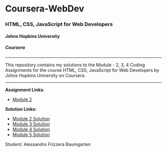 # Coursera-WebDev

### HTML, CSS, JavaScript for Web Developers
#### Johns Hopkins University
##### Coursera
---
This repository contains my solutions to the Module - 2, 3, 4 Coding Assignments for the course HTML, CSS, JavaScript for Web Developers by Johns Hopkins University on Coursera. 

---

**Assignment Links**: 
- [Module 2](https://github.com/jhu-ep-coursera/fullstack-course4/blob/master/assignments/assignment2/Assignment-2.md)

**Solution Links:**

- [Module 2 Solution](https://alefrizzera.github.io/coursera-frontend/module2-solution/index.html)
- [Module 3 Solution](https://alefrizzera.github.io/coursera-frontend/module3-solution/index.html)
- [Module 4 Solution](https://alefrizzera.github.io/coursera-frontend/module4-solution/index.html)
- [Module 5 Solution](https://alefrizzera.github.io/coursera-frontend/module4-solution/index.html)

Student: Alessandro Frizzera Baumgarten
